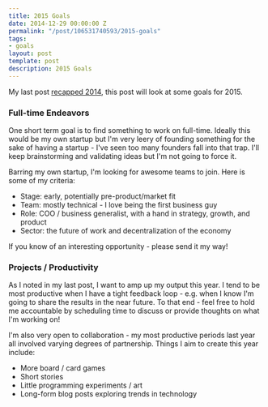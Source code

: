 ```yaml
---
title: 2015 Goals
date: 2014-12-29 00:00:00 Z
permalink: "/post/106531740593/2015-goals"
tags:
- goals
layout: post
template: post
description: 2015 Goals
---
```


My last post [recapped 2014](http://blog.randylubin.com/post/106430683533/2014-recap), this post will look at some goals for 2015.

### Full-time Endeavors

One short term goal is to find something to work on full-time. Ideally this would be my own startup but I'm very leery of founding something for the sake of having a startup  - I've seen too many founders fall into that trap. I'll keep brainstorming and validating ideas but I'm not going to force it.

Barring my own startup, I'm looking for awesome teams to join. Here is some of my criteria:

*  Stage: early, potentially pre-product/market fit
*  Team: mostly technical - I love being the first business guy
*  Role:  COO / business generalist, with a hand in strategy, growth, and product
*  Sector: the future of work and decentralization of the economy 

If you know of an interesting opportunity - please send it my way!

### Projects / Productivity

As I noted in my last post, I want to amp up my output this year. I tend to be most productive when I have a tight feedback loop - e.g. when I know I'm going to share the results in the near future. To that end - feel free to hold me accountable by scheduling time to discuss or provide thoughts on what I'm working on!

I'm also very open to collaboration - my most productive periods last year all involved varying degrees of partnership. Things I aim to create this year include:

*  More board / card games
*  Short stories
*  Little programming experiments / art
*  Long-form blog posts exploring trends in technology
